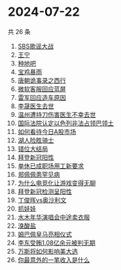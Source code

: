 # 2024-07-22

共 26 条

<!-- BEGIN -->
<!-- 最后更新时间 Mon Jul 22 2024 23:12:37 GMT+0800 (China Standard Time) -->

1. [SBS歌谣大战](https://www.zhihu.com/search?q=SBS%E6%AD%8C%E8%B0%A3%E5%A4%A7%E6%88%98)
1. [王宁](https://www.zhihu.com/search?q=%E7%8E%8B%E5%AE%81)
1. [种地吧](https://www.zhihu.com/search?q=%E7%A7%8D%E5%9C%B0%E5%90%A7)
1. [宝鸡暴雨](https://www.zhihu.com/search?q=%E5%AE%9D%E9%B8%A1%E6%9A%B4%E9%9B%A8)
1. [唐朝诡事录之西行](https://www.zhihu.com/search?q=%E5%94%90%E6%9C%9D%E8%AF%A1%E4%BA%8B%E5%BD%95%E4%B9%8B%E8%A5%BF%E8%A1%8C)
1. [微软客服回应蓝屏](https://www.zhihu.com/search?q=%E5%BE%AE%E8%BD%AF%E5%AE%A2%E6%9C%8D%E5%9B%9E%E5%BA%94%E8%93%9D%E5%B1%8F)
1. [雷军回应造车原因](https://www.zhihu.com/search?q=%E9%9B%B7%E5%86%9B%E5%9B%9E%E5%BA%94%E9%80%A0%E8%BD%A6%E5%8E%9F%E5%9B%A0)
1. [李晟医生去世](https://www.zhihu.com/search?q=%E6%9D%8E%E6%99%9F%E5%8C%BB%E7%94%9F%E5%8E%BB%E4%B8%96)
1. [温州遭持刀伤害医生不幸去世](https://www.zhihu.com/search?q=%E6%B8%A9%E5%B7%9E%E9%81%AD%E6%8C%81%E5%88%80%E4%BC%A4%E5%AE%B3%E5%8C%BB%E7%94%9F%E4%B8%8D%E5%B9%B8%E5%8E%BB%E4%B8%96)
1. [国际法院认定以色列非法占领巴领土](https://www.zhihu.com/search?q=%E5%9B%BD%E9%99%85%E6%B3%95%E9%99%A2%E8%AE%A4%E5%AE%9A%E4%BB%A5%E8%89%B2%E5%88%97%E9%9D%9E%E6%B3%95%E5%8D%A0%E9%A2%86%E5%B7%B4%E9%A2%86%E5%9C%9F)
1. [如何看待今日A股市场](https://www.zhihu.com/search?q=%E5%A6%82%E4%BD%95%E7%9C%8B%E5%BE%85%E4%BB%8A%E6%97%A5A%E8%82%A1%E5%B8%82%E5%9C%BA)
1. [湖人险胜骑士](https://www.zhihu.com/search?q=%E6%B9%96%E4%BA%BA%E9%99%A9%E8%83%9C%E9%AA%91%E5%A3%AB)
1. [错位大结局](https://www.zhihu.com/search?q=%E9%94%99%E4%BD%8D%E5%A4%A7%E7%BB%93%E5%B1%80)
1. [拜登新冠阳性](https://www.zhihu.com/search?q=%E6%8B%9C%E7%99%BB%E6%96%B0%E5%86%A0%E9%98%B3%E6%80%A7)
1. [单休已成职场用工新要求](https://www.zhihu.com/search?q=%E5%8D%95%E4%BC%91%E5%B7%B2%E6%88%90%E8%81%8C%E5%9C%BA%E7%94%A8%E5%B7%A5%E6%96%B0%E8%A6%81%E6%B1%82)
1. [郑佩佩患罕见病](https://www.zhihu.com/search?q=%E9%83%91%E4%BD%A9%E4%BD%A9%E6%82%A3%E7%BD%95%E8%A7%81%E7%97%85)
1. [为什么电竞化让游戏变得无聊](https://www.zhihu.com/search?q=%E4%B8%BA%E4%BB%80%E4%B9%88%E7%94%B5%E7%AB%9E%E5%8C%96%E8%AE%A9%E6%B8%B8%E6%88%8F%E5%8F%98%E5%BE%97%E6%97%A0%E8%81%8A)
1. [拜登新冠检测呈阳性](https://www.zhihu.com/search?q=%E6%8B%9C%E7%99%BB%E6%96%B0%E5%86%A0%E6%A3%80%E6%B5%8B%E5%91%88%E9%98%B3%E6%80%A7)
1. [丁俊晖vs奥沙利文](https://www.zhihu.com/search?q=%E4%B8%81%E4%BF%8A%E6%99%96vs%E5%A5%A5%E6%B2%99%E5%88%A9%E6%96%87)
1. [抓娃娃](https://www.zhihu.com/search?q=%E6%8A%93%E5%A8%83%E5%A8%83)
1. [水木年华演唱会中途卖衣服](https://www.zhihu.com/search?q=%E6%B0%B4%E6%9C%A8%E5%B9%B4%E5%8D%8E%E6%BC%94%E5%94%B1%E4%BC%9A%E4%B8%AD%E9%80%94%E5%8D%96%E8%A1%A3%E6%9C%8D)
1. [溴酸盐](https://www.zhihu.com/search?q=%E6%BA%B4%E9%85%B8%E7%9B%90)
1. [姆巴佩皇马亮相仪式](https://www.zhihu.com/search?q=%E5%A7%86%E5%B7%B4%E4%BD%A9%E7%9A%87%E9%A9%AC%E4%BA%AE%E7%9B%B8%E4%BB%AA%E5%BC%8F)
1. [李东受贿1.08亿余元被判无期](https://www.zhihu.com/search?q=%E6%9D%8E%E4%B8%9C%E5%8F%97%E8%B4%BF1.08%E4%BA%BF%E4%BD%99%E5%85%83%E8%A2%AB%E5%88%A4%E6%97%A0%E6%9C%9F)
1. [万斯将如何影响美大选](https://www.zhihu.com/search?q=%E4%B8%87%E6%96%AF%E5%B0%86%E5%A6%82%E4%BD%95%E5%BD%B1%E5%93%8D%E7%BE%8E%E5%A4%A7%E9%80%89)
1. [你最意外的一笔收入是什么](https://www.zhihu.com/search?q=%E4%BD%A0%E6%9C%80%E6%84%8F%E5%A4%96%E7%9A%84%E4%B8%80%E7%AC%94%E6%94%B6%E5%85%A5%E6%98%AF%E4%BB%80%E4%B9%88)

<!-- END -->

